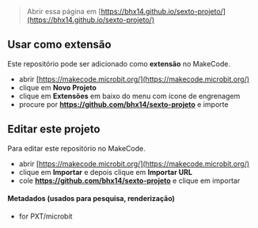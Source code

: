 
> Abrir essa página em [https://bhx14.github.io/sexto-projeto/](https://bhx14.github.io/sexto-projeto/)

## Usar como extensão

Este repositório pode ser adicionado como **extensão** no MakeCode.

* abrir [https://makecode.microbit.org/](https://makecode.microbit.org/)
* clique em **Novo Projeto**
* clique em **Extensões** em baixo do menu com ícone de engrenagem
* procure por **https://github.com/bhx14/sexto-projeto** e importe

## Editar este projeto

Para editar este repositório no MakeCode.

* abrir [https://makecode.microbit.org/](https://makecode.microbit.org/)
* clique em **Importar** e depois clique em **Importar URL**
* cole **https://github.com/bhx14/sexto-projeto** e clique em importar

#### Metadados (usados para pesquisa, renderização)

* for PXT/microbit
<script src="https://makecode.com/gh-pages-embed.js"></script><script>makeCodeRender("{{ site.makecode.home_url }}", "{{ site.github.owner_name }}/{{ site.github.repository_name }}");</script>
